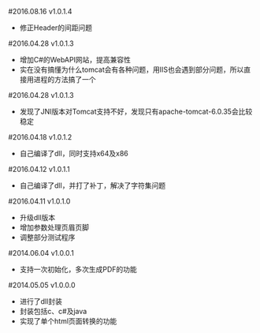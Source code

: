 #2016.08.16 v1.0.1.4
- 修正Header的间距问题

#2016.04.28 v1.0.1.3
- 增加C#的WebAPI网站，提高兼容性
- 实在没有搞懂为什么tomcat会有各种问题，用IIS也会遇到部分问题，所以直接用进程的方法搞了一个

#2016.04.28 v1.0.1.3
- 发现了JNI版本对Tomcat支持不好，发现只有apache-tomcat-6.0.35会比较稳定

#2016.04.18 v1.0.1.2
- 自己编译了dll，同时支持x64及x86

#2016.04.12 v1.0.1.1
- 自己编译了dll，并打了补丁，解决了字符集问题

#2016.04.11 v1.0.1.0
- 升级dll版本
- 增加参数处理页眉页脚
- 调整部分测试程序

#2014.06.04 v1.0.0.1
- 支持一次初始化，多次生成PDF的功能

#2014.05.05 v1.0.0.0
- 进行了dll封装
- 封装包括c、c#及java
- 实现了单个html页面转换的功能
